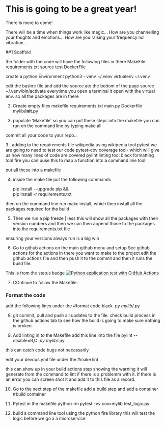 # This is going to be a great year! 

There is more to come!


There will be a time when things work like magic...
How are you channelling your thughts and emotions...
How are you raising your frequency nd vibration..


##1 Scaffold

the folder with the code will have the following files in there
MakeFile
requirements.txt
source
test
DockerFile

create a python Environment
python3 - venv ~/.venv
virtualenv ~/.venv

edit the bashrc file and add the source ato the bottom of the page
source ~/.venv/bin/activate
everytime you open a terminal it open with the virtual env. so all the packages are in there

2. Create empty files
makefile
requirements.txt
main.py
Dockerfile
mylib/__init__.py

3. populate 'Makefile' so you can put these steps into the makefile
you can run on the command line by typing make all

commit all your code to your repo...

3 . adding to the requirements file
wikipedia using wikipedia tool
pytest      we are going to need to test our code
pytest-cov  coverage tool- which will give us how many lines of code are covered
pylint      linting tool
black       formatting tool
fire        you can uuse this to map a function into a command line tool

put all these into a makefile

4.  inside the make file put the following commands 
    
    pip install --upgrade pip &&\
		pip install -r requirements.txt

then on the command line run make install, which then install all the packages required for the build

5. Then we run a pip freeze | less
this will show all the packages with their version numbers and then we can then append those to the packages into the requirements.txt file

ensuring your versions always run is a big win

6. Go to github actions on the main github menu and setup 
  See github actions for the actions in there you want to make to the project
edit the github actions file and then push it to the commit and then it runs the build file.

This is from the status badge
[![Python application test with GitHub Actions](https://github.com/daajasin/demo-repo/actions/workflows/Devops.yml/badge.svg)](https://github.com/daajasin/demo-repo/actions/workflows/Devops.yml)


7. COntinue to follow the Makefile.
### Format the code

add the following lines under the #format code
black *.py mylib/*.py

8. git commit, pull and push all updates to the file.
check build process in the github actions tab to see how the build is going to make sure nothing is broken.

9. Add linting in to the Makefile
add this line into the file
pylint --disable=R,C *.py mylib/*.py

this can catch code bugs not necessarily 

edit your devops.yml file under the #make lint

this can show up in your build actions step showing the warning it will generate from the command to lint if there is a problemm with it.
If there is an error you can screen shot it and add it to this file as a record.

10. Go to the next step of the makefile
add a build step and add a container
#build container

11. Pytest in the makefile
python -m pytest -vv cov=mylib test_logic.py

12. build a command line tool using the python fire library
this will test the logic before we go a a microservice